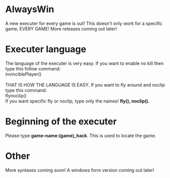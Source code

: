 # AlwaysWin
A new executer for every game is out! This doesn't only work for a specific game, EVERY GAME! More releases coming out later!

# Executer language
The language of the executer is very easy. If you want to enable no kill then type this follow command:
<br>
invinciblePlayer()
<br>
<br>
THAT IS HOW THE LANGUAGE IS EASY. If you want to fly around and noclip type this command:
<br>
flynoclip()
<br>
If you want specific fly or noclip, type only the names! **fly(), noclip().**

# Beginning of the executer
Please type **game-name:(game)_hack**. This is used to locate the game.

# Other
More syntaxes coming soon!
A windows form version coming out later!
